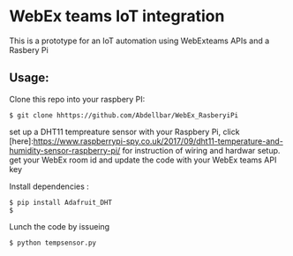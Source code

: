 # WebEx teams IoT integration
This is a prototype for an IoT automation using WebExteams APIs and a Rasbery Pi

## Usage:
Clone this repo into your raspbery PI:
```
$ git clone hhttps://github.com/Abdellbar/WebEx_RasberyiPi
```
set up a DHT11 tempreature sensor with your Raspbery Pi, click [here]:https://www.raspberrypi-spy.co.uk/2017/09/dht11-temperature-and-humidity-sensor-raspberry-pi/ for instruction of wiring and hardwar setup.
get your WebEx room id and update the code with your WebEx teams API key

Install dependencies :
```
$ pip install Adafruit_DHT
$
```

Lunch the code by issueing 
```
$ python tempsensor.py
```